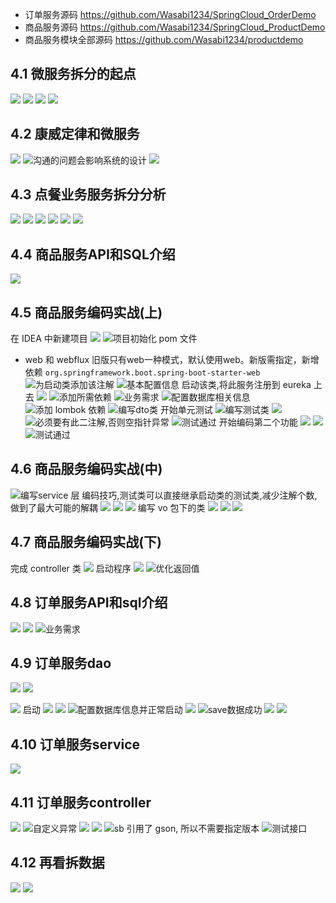 - 订单服务源码
https://github.com/Wasabi1234/SpringCloud_OrderDemo
- 商品服务源码
https://github.com/Wasabi1234/SpringCloud_ProductDemo
- 商品服务模块全部源码
https://github.com/Wasabi1234/productdemo
## 4.1  微服务拆分的起点
![](https://uploadfiles.nowcoder.com/files/20190616/5088755_1560634550369_4685968-042925eaab82e84a.png)
![](https://uploadfiles.nowcoder.com/files/20190616/5088755_1560634550303_4685968-ee59d11b5c06ba9f.png)
![](https://uploadfiles.nowcoder.com/files/20190616/5088755_1560634550754_4685968-7755a50293d64677.png)
![](https://uploadfiles.nowcoder.com/files/20190616/5088755_1560634550672_4685968-e1b4504fce5b99d3.png)
## 4.2 康威定律和微服务
![](https://uploadfiles.nowcoder.com/files/20190616/5088755_1560634550403_4685968-4977f90ef22568ae.png)
![沟通的问题会影响系统的设计](https://uploadfiles.nowcoder.com/files/20190616/5088755_1560634550884_4685968-611b2b3a9be72a8a.png)
![](https://uploadfiles.nowcoder.com/files/20190616/5088755_1560634554120_4685968-ca9e7694aa5668c5.png)
## 4.3 点餐业务服务拆分分析
![](https://uploadfiles.nowcoder.com/files/20190616/5088755_1560634550226_4685968-2ed4805c9a22c35f.png)
![](https://uploadfiles.nowcoder.com/files/20190616/5088755_1560634550308_4685968-dbd9517212234eed.png)
![](https://uploadfiles.nowcoder.com/files/20190616/5088755_1560634550629_4685968-b3bd5fc2abab46c0.png)
![](https://uploadfiles.nowcoder.com/files/20190616/5088755_1560634550333_4685968-268b330ce9941318.png)
![](https://uploadfiles.nowcoder.com/files/20190616/5088755_1560634550308_4685968-3c84846025265eab.png)
![](https://uploadfiles.nowcoder.com/files/20190616/5088755_1560634550912_4685968-92f834b0a81bc5cd.png)
## 4.4 商品服务API和SQL介绍
![](https://uploadfiles.nowcoder.com/files/20190616/5088755_1560634550501_4685968-af53eac30a627264.png)
## 4.5 商品服务编码实战(上)
在 IDEA 中新建项目
![](https://uploadfiles.nowcoder.com/files/20190616/5088755_1560634550294_4685968-1ba94b0fc18b4e83.png)
![项目初始化 pom 文件](https://uploadfiles.nowcoder.com/files/20190616/5088755_1560634550470_4685968-efb57c6681d98c53.png)
- web 和 webflux
旧版只有web一种模式，默认使用web。新版需指定，新增依赖
`org.springframework.boot.spring-boot-starter-web`
![为启动类添加该注解](https://uploadfiles.nowcoder.com/files/20190616/5088755_1560634550697_4685968-36f40111d07834da.png)
![基本配置信息](https://uploadfiles.nowcoder.com/files/20190616/5088755_1560634550709_4685968-7bb4f8757e15f554.png)
启动该类,将此服务注册到 eureka 上去
![](https://uploadfiles.nowcoder.com/files/20190616/5088755_1560634550475_4685968-4684dc0feba86fd1.png)
![添加所需依赖](https://uploadfiles.nowcoder.com/files/20190616/5088755_1560634550393_4685968-b6019061b87c1a0d.png)
![业务需求](https://uploadfiles.nowcoder.com/files/20190616/5088755_1560634550285_4685968-ea2fe3d00fbc3789.png)
![配置数据库相关信息](https://uploadfiles.nowcoder.com/files/20190616/5088755_1560634550233_4685968-bca5fdd15a0de806.png)
![添加 lombok 依赖](https://uploadfiles.nowcoder.com/files/20190616/5088755_1560634550529_4685968-600733e1222d69df.png)
![编写dto类](https://uploadfiles.nowcoder.com/files/20190616/5088755_1560634550194_4685968-c5055963719ceb46.png)
开始单元测试
![编写测试类](https://uploadfiles.nowcoder.com/files/20190616/5088755_1560634550337_4685968-7fead72de82acae6.png)
![](https://uploadfiles.nowcoder.com/files/20190616/5088755_1560634550280_4685968-2f2cbfb1b431666e.png)
![必须要有此二注解,否则空指针异常](https://uploadfiles.nowcoder.com/files/20190616/5088755_1560634550245_4685968-9574d3e17fcc40ac.png)
![测试通过](https://uploadfiles.nowcoder.com/files/20190616/5088755_1560634551786_4685968-bdb429749dd14cbd.png)
开始编码第二个功能
![](https://uploadfiles.nowcoder.com/files/20190616/5088755_1560634550375_4685968-cdb5d879d524cf2d.png)
![](https://uploadfiles.nowcoder.com/files/20190616/5088755_1560634550315_4685968-c75b5f17c12858e3.png)
![测试通过](https://uploadfiles.nowcoder.com/files/20190616/5088755_1560634551507_4685968-744d6d64bf2f4c74.png)
## 4.6 商品服务编码实战(中)
![编写service 层](https://uploadfiles.nowcoder.com/files/20190616/5088755_1560634550567_4685968-618732d8f313184e.png)
编码技巧,测试类可以直接继承启动类的测试类,减少注解个数,做到了最大可能的解耦
![](https://uploadfiles.nowcoder.com/files/20190616/5088755_1560634550135_4685968-4a779983daf3a290.png)
![](https://uploadfiles.nowcoder.com/files/20190616/5088755_1560634550684_4685968-422d8b5809ead622.png)
![](https://uploadfiles.nowcoder.com/files/20190616/5088755_1560634550891_4685968-d2d5eef590dddd0c.png)
编写 vo 包下的类
![](https://uploadfiles.nowcoder.com/files/20190616/5088755_1560634551360_4685968-8d204aab16a0b1ea.png)
![](https://uploadfiles.nowcoder.com/files/20190616/5088755_1560634550602_4685968-008ea5c882904275.png)
![](https://uploadfiles.nowcoder.com/files/20190616/5088755_1560634551485_4685968-d936ba762101c693.png)
## 4.7 商品服务编码实战(下)
完成 controller 类
![](https://uploadfiles.nowcoder.com/files/20190616/5088755_1560634550508_4685968-08f7050bcbe1c156.png)
启动程序
![](https://uploadfiles.nowcoder.com/files/20190616/5088755_1560634550739_4685968-22fc27466c21bfa8.png)
![优化返回值](https://uploadfiles.nowcoder.com/files/20190616/5088755_1560634550426_4685968-0678768ce9bd50ae.png)
## 4.8 订单服务API和sql介绍
![](https://uploadfiles.nowcoder.com/files/20190616/5088755_1560634550305_4685968-2c29041de939222f.png)
![](https://uploadfiles.nowcoder.com/files/20190616/5088755_1560634551339_4685968-c5571c7e6de78f4c.png)
![业务需求](https://uploadfiles.nowcoder.com/files/20190616/5088755_1560634550273_4685968-c1a272c93df12340.png)
## 4.9 订单服务dao
![](https://uploadfiles.nowcoder.com/files/20190616/5088755_1560634550901_4685968-fb687616f460a5bb.png)
![](https://uploadfiles.nowcoder.com/files/20190616/5088755_1560634550194_4685968-f2344ed092db163c.png)

![](https://uploadfiles.nowcoder.com/files/20190616/5088755_1560634550396_4685968-dbdead19800e1e4a.png)
启动
![](https://uploadfiles.nowcoder.com/files/20190616/5088755_1560634550310_4685968-571197a3e1205212.png)
![](https://uploadfiles.nowcoder.com/files/20190616/5088755_1560634550194_4685968-401d9ffad64e74c8.png)
![配置数据库信息并正常启动](https://uploadfiles.nowcoder.com/files/20190616/5088755_1560634551903_4685968-8e70bf3a79d10ad9.png)
![](https://uploadfiles.nowcoder.com/files/20190616/5088755_1560634550194_4685968-f16ed29a3f925786.png)
![save数据成功](https://uploadfiles.nowcoder.com/files/20190616/5088755_1560634550307_4685968-df4f3b15853cb2ed.png)
![](https://uploadfiles.nowcoder.com/files/20190616/5088755_1560634550385_4685968-8d13f2046978010a.png)
![](https://uploadfiles.nowcoder.com/files/20190616/5088755_1560634550544_4685968-ec8fc1251bf7bd76.png)
## 4.10 订单服务service
![](https://uploadfiles.nowcoder.com/files/20190616/5088755_1560634550105_4685968-ff62c86da0d988ec.png)
## 4.11 订单服务controller
![](https://uploadfiles.nowcoder.com/files/20190616/5088755_1560634550336_4685968-d26cb5b5951655c7.png)
![自定义异常](https://uploadfiles.nowcoder.com/files/20190616/5088755_1560634551253_4685968-cd39d18f248fcef1.png)
![](https://uploadfiles.nowcoder.com/files/20190616/5088755_1560634550788_4685968-a3997dfdac5fd451.png)
![](https://uploadfiles.nowcoder.com/files/20190616/5088755_1560634551678_4685968-37a30452b7c48f43.png)
![sb 引用了 gson, 所以不需要指定版本](https://uploadfiles.nowcoder.com/files/20190616/5088755_1560634550290_4685968-582538d15a29edff.png)
![测试接口](https://uploadfiles.nowcoder.com/files/20190616/5088755_1560634550307_4685968-dce317cdd1542039.png)

## 4.12 再看拆数据
![](https://uploadfiles.nowcoder.com/files/20190616/5088755_1560634550303_4685968-1e57f113611b8686.png)
![](https://uploadfiles.nowcoder.com/files/20190616/5088755_1560634551175_4685968-7d2ae008cd9d0665.png)
